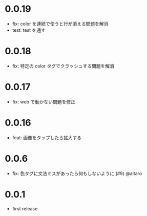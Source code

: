 # 0.0.19

- fix: color を連続で使うと行が消える問題を解消
- test: test を通す

# 0.0.18

- fix: 特定の color タグでクラッシュする問題を解消

# 0.0.17

- fix: web で動かない問題を修正

# 0.0.16

- feat: 画像をタップしたら拡大する

# 0.0.6

- fix: 色タグに文法ミスがあったら何もしないように (#9) @aitaro

# 0.0.1

- first release.

